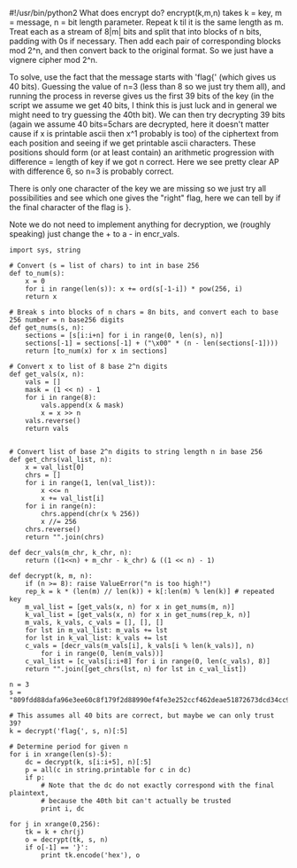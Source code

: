 #!/usr/bin/python2
What does encrypt do?
encrypt(k,m,n) takes k = key, m = message, n = bit length parameter.
Repeat k til it is the same length as m. Treat each as a stream of 8|m| bits
and split that into blocks of n bits, padding with 0s if necessary.
Then add each pair of corresponding blocks mod 2^n, and then convert back to
the original format. So we just have a vignere cipher mod 2^n.

To solve, use the fact that the message starts with 'flag{' (which gives us 40
bits). Guessing the value of n=3 (less than 8 so we just try them all), and
running the process in reverse gives us the first 39 bits of the key (in the
script we assume we get 40 bits, I think this is just luck and in general we
might need to try guessing the 40th bit). We can then try decrypting 39 bits
(again we assume 40 bits=5chars are decrypted, here it doesn't matter cause if
x is printable ascii then x^1 probably is too) of the ciphertext from each
position and seeing if we get printable ascii characters. These positions
should form (or at least contain) an arithmetic progression with difference =
length of key if we got n correct. Here we see pretty clear AP with difference
6, so n=3 is probably correct.

There is only one character of the key we are missing so we just try all
possibilities and see which one gives the "right" flag, here we can tell by if
the final character of the flag is }.

Note we do not need to implement anything for decryption, we (roughly speaking)
just change the + to a - in encr_vals.

```
import sys, string

# Convert (s = list of chars) to int in base 256
def to_num(s):
    x = 0
    for i in range(len(s)): x += ord(s[-1-i]) * pow(256, i)
    return x

# Break s into blocks of n chars = 8n bits, and convert each to base 256 number = n base256 digits
def get_nums(s, n):
    sections = [s[i:i+n] for i in range(0, len(s), n)]
    sections[-1] = sections[-1] + ("\x00" * (n - len(sections[-1])))
    return [to_num(x) for x in sections]

# Convert x to list of 8 base 2^n digits
def get_vals(x, n):
    vals = []
    mask = (1 << n) - 1
    for i in range(8):
        vals.append(x & mask)
        x = x >> n
    vals.reverse()
    return vals


# Convert list of base 2^n digits to string length n in base 256
def get_chrs(val_list, n):
    x = val_list[0]
    chrs = []
    for i in range(1, len(val_list)):
        x <<= n
        x += val_list[i]
    for i in range(n):
        chrs.append(chr(x % 256))
        x //= 256
    chrs.reverse()
    return "".join(chrs)

def decr_vals(m_chr, k_chr, n):
    return ((1<<n) + m_chr - k_chr) & ((1 << n) - 1)

def decrypt(k, m, n):
    if (n >= 8): raise ValueError("n is too high!")
    rep_k = k * (len(m) // len(k)) + k[:len(m) % len(k)] # repeated key
    m_val_list = [get_vals(x, n) for x in get_nums(m, n)]
    k_val_list = [get_vals(x, n) for x in get_nums(rep_k, n)]
    m_vals, k_vals, c_vals = [], [], []
    for lst in m_val_list: m_vals += lst
    for lst in k_val_list: k_vals += lst
    c_vals = [decr_vals(m_vals[i], k_vals[i % len(k_vals)], n)
        for i in range(0, len(m_vals))]
    c_val_list = [c_vals[i:i+8] for i in range(0, len(c_vals), 8)]
    return "".join([get_chrs(lst, n) for lst in c_val_list])

n = 3
s = "809fdd88dafa96e3ee60c8f179f2d88990ef4fe3e252ccf462deae51872673dcd34cc9f55380cb86951b8be3d8429839".decode('hex')

# This assumes all 40 bits are correct, but maybe we can only trust 39?
k = decrypt('flag{', s, n)[:5]

# Determine period for given n
for i in xrange(len(s)-5):
    dc = decrypt(k, s[i:i+5], n)[:5]
    p = all(c in string.printable for c in dc)
    if p:
        # Note that the dc do not exactly correspond with the final plaintext,
        # because the 40th bit can't actually be trusted
        print i, dc

for j in xrange(0,256):
    tk = k + chr(j)
    o = decrypt(tk, s, n)
    if o[-1] == '}':
        print tk.encode('hex'), o
```
